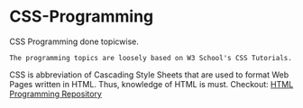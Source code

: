 # CSS-Programming
CSS Programming done topicwise.
```
The programming topics are loosely based on W3 School's CSS Tutorials.
```
CSS is abbreviation of Cascading Style Sheets that are used to format Web Pages written in HTML.
Thus, knowledge of HTML is must.
Checkout: [HTML Programming Repository](https://github.com/NishkarshRaj/HTML-Programming)
